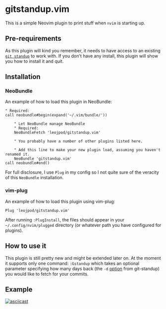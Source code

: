 # gitstandup.vim

This is a simple Neovim plugin to print stuff when `nvim` is starting up.

## Pre-requirements
As this plugin will kind you remember, it needs to have access to an existing [`git standup`](https://github.com/kamranahmedse/git-standup) to work with. If you don't have any install, this plugin will show you how to install it and quit.

## Installation

### NeoBundle

An example of how to load this plugin in NeoBundle:

```VimL
" Required:
call neobundle#begin(expand('~/.vim/bundle/'))

    " Let NeoBundle manage NeoBundle
    " Required:
    NeoBundleFetch 'leojpod/gitstandup.vim'

    " You probably have a number of other plugins listed here.

    " Add this line to make your new plugin load, assuming you haven't renamed it.
    NeoBundle 'gitstandup.vim'
call neobundle#end()
```

For full disclosure, I use `Plug` in my config so I not quite sure of the veracity of this `NeoBundle` installation.

### vim-plug

An example of how to load this plugin using vim-plug:

```VimL
Plug 'leojpod/gitstandup.vim'
```

After running `:PlugInstall`, the files should appear in your `~/.config/nvim/plugged` directory (or whatever path you have configured for plugins).


## How to use it
This plugin is still pretty new and might be extended later on.
At the moment it supports only one command: `:Gstandup` which takes an optional parameter specifying how many days back (the `-d` [option](https://github.com/kamranahmedse/git-standup#options) from git-standup) you would like to fetch for your commits.


## Example

[![asciicast](https://asciinema.org/a/vDhqXpzV0kLjvCzVdZYtWOnpS.svg)](https://asciinema.org/a/vDhqXpzV0kLjvCzVdZYtWOnpS)
